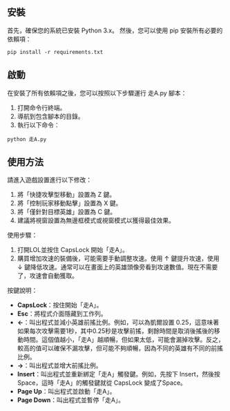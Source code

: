 ## 安裝
首先，確保您的系統已安裝 Python 3.x。
然後，您可以使用 pip 安裝所有必要的依賴項：

``` 
pip install -r requirements.txt
```

## 啟動
在安裝了所有依賴項之後，您可以按照以下步驟運行 走A.py 腳本：

1. 打開命令行終端。
2. 導航到包含腳本的目錄。
3. 執行以下命令：

``` 
python 走A.py
```

## 使用方法
請進入遊戲設置進行以下修改：

1. 將「快捷攻擊型移動」設置為 Z 鍵。
2. 將「控制玩家移動點擊」設置為 X 鍵。
3. 將「僅針對目標英雄」設置為 C 鍵。
4. 建議將視窗設置為無邊框模式或視窗模式以獲得最佳效果。

使用步驟：
1. 打開LOL並按住 CapsLock 開始「走A」。
2. 購買增加攻速的裝備後，可能需要手動調整攻速。使用 ↑ 鍵提升攻速，使用 ↓ 鍵降低攻速。通常可以在畫面上的英雄頭像旁看到攻速數值。現在不需要了，攻速會自動獲取。

按鍵說明：
- **CapsLock**：按住開始「走A」。
- **Esc**：將程式介面隱藏到工作列。
- **←**：叫出程式並減小英雄前搖比例。例如，可以為凱爾設置 0.25，這意味著如果每次攻擊需要1秒，其中0.25秒是攻擊前搖，剩餘時間是取消後搖後的移動時間。這個值越小，「走A」越順暢，但如果太低，可能會漏掉攻擊。反之，較高的值可以確保不漏攻擊，但可能不夠順暢，因為不同的英雄有不同的前搖比例。
- **→**：叫出程式並增大前搖比例。
- **Insert**：叫出程式並重新綁定「走A」觸發鍵。例如，先按下 Insert，然後按Space，這時「走A」的觸發鍵就從 CapsLock 變成了Space。
- **Page Up**：叫出程式並啟動「走A」。
- **Page Down**：叫出程式並暫停「走A」。